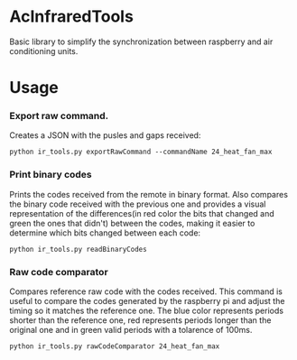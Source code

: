# AcInfraredTools
Basic library to simplify the synchronization between raspberry and air conditioning units.

# Usage
### Export raw command. 
Creates a JSON with the pusles and gaps received:

`python ir_tools.py exportRawCommand --commandName 24_heat_fan_max`

### Print binary codes

Prints the codes received from the remote in binary format. Also compares the binary code received with the previous one and provides a visual representation of the differences(in red color the bits that changed and green the ones that didn't) between the codes, making it easier to determine which bits changed between each code:

`python ir_tools.py readBinaryCodes`

### Raw code comparator

Compares reference raw code with the codes received. This command is useful to compare the codes generated by the raspberry pi and adjust the timing so it matches the reference one. The blue color represents periods shorter than the reference one, red represents periods longer than the original one and in green valid periods with a tolarence of 100ms.

`python ir_tools.py rawCodeComparator 24_heat_fan_max`

